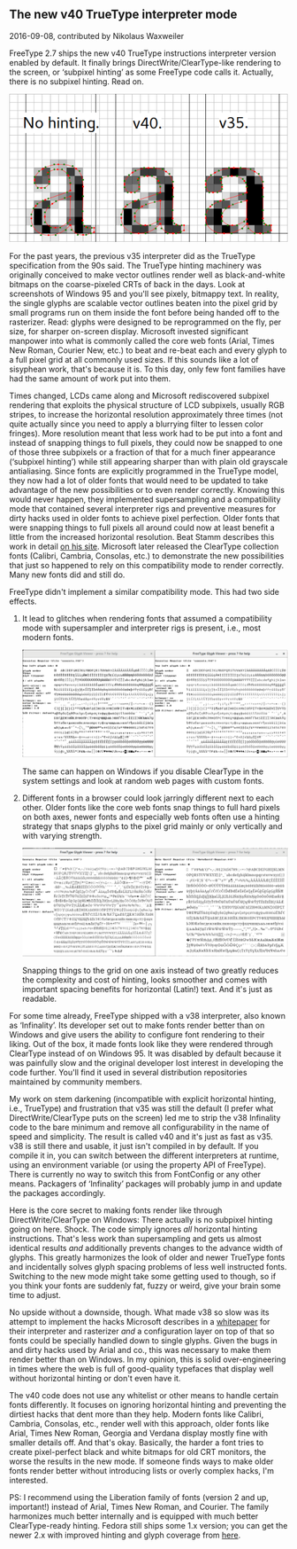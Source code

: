 ## The new v40 TrueType interpreter mode

2016-09-08, contributed by Nikolaus            Waxweiler

FreeType 2.7 ships the new v40 TrueType instructions            interpreter version enabled by default.  It finally brings            DirectWrite/ClearType-like rendering to the screen, or            ‘subpixel hinting’ as some FreeType code calls            it.  Actually, there is no subpixel hinting.  Read on.

![Demonstration and comparison of the various                        hinting modes.](freetype-27-hinting-comparison.png)

For the past years, the previous v35 interpreter did as            the TrueType specification from the 90s said.  The            TrueType hinting machinery was originally conceived to            make vector outlines render well as black-and-white            bitmaps on the coarse-pixeled CRTs of back in the days.            Look at screenshots of Windows 95 and you'll see pixely,            bitmappy text.  In reality, the single glyphs are scalable            vector outlines beaten into the pixel grid by small            programs run on them inside the font before being handed            off to the rasterizer.  Read: glyphs were designed to be            reprogrammed on the fly, per size, for sharper on-screen            display.  Microsoft invested significant manpower into            what is commonly called the core web fonts (Arial, Times            New Roman, Courier New, etc.) to beat and re-beat each and            every glyph to a full pixel grid at all commonly used            sizes.  If this sounds like a lot of sisyphean work,            that's because it is.  To this day, only few font families            have had the same amount of work put into them.

Times changed, LCDs came along and Microsoft rediscovered            subpixel rendering that exploits the physical structure of            LCD subpixels, usually RGB stripes, to increase the            horizontal resolution approximately three times (not quite            actually since you need to apply a blurrying filter to            lessen color fringes).  More resolution meant that less            work had to be put into a font and instead of snapping            things to full pixels, they could now be snapped to one of            those three subpixels or a fraction of that for a much            finer appearance (‘subpixel hinting’) while            still appearing sharper than with plain old grayscale            antialiasing.  Since fonts are explicitly programmed in            the TrueType model, they now had a lot of older fonts that            would need to be updated to take advantage of the new            possibilities or to even render correctly.  Knowing this            would never happen, they implemented supersampling and a            compatibility mode that contained several interpreter rigs            and preventive measures for dirty hacks used in older            fonts to achieve pixel perfection.  Older fonts that were            snapping things to full pixels all around could now at            least benefit a little from the increased horizontal            resolution.  Beat Stamm describes this work in detail            [on               his site](http://www.beatstamm.com/typography/RTRCh4.htm#Sec1).  Microsoft later released the ClearType            collection fonts (Calibri, Cambria, Consolas, etc.) to            demonstrate the new possibilities that just so happened            to rely on this compatibility mode to render correctly.            Many new fonts did and still do.

FreeType didn't implement a similar compatibility mode.            This had two side effects.

1. It lead to glitches when rendering fonts that assumed                a compatibility mode with supersampler and interpreter                rigs is present, i.e., most modern fonts.

   ![Hinting comparison of the Consolas font.](freetype-27-consolas-v35-v40.png)

   The same can happen on Windows if you disable                ClearType in the system settings and look at random                web pages with custom fonts.

2. Different fonts in a browser could look jarringly                different next to each other.  Older fonts like the                core web fonts snap things to full hard pixels on both                axes, newer fonts and especially web fonts often use a                hinting strategy that snaps glyphs to the pixel grid                mainly or only vertically and with varying                strength.

   ![Hinting comparison between Georgia and NotoSerif.](freetype-27-v35-v40-different-hinting.png)

   Snapping things to the grid on one axis instead of                two greatly reduces the complexity and cost of                hinting, looks smoother and comes with important                spacing benefits for horizontal (Latin!) text.  And                it's just as readable.

For some time already, FreeType shipped with a v38            interpreter, also known as ‘Infinality’.  Its            developer set out to make fonts render better than on            Windows and give users the ability to configure font            rendering to their liking.  Out of the box, it made fonts            look like they were rendered through ClearType instead of            on Windows 95.  It was disabled by default because it was            painfully slow and the original developer lost interest in            developing the code further.  You'll find it used in            several distribution repositories maintained by community            members.

My work on stem darkening (incompatible with explicit            horizontal hinting, i.e., TrueType) and frustration that            v35 was still the default (I prefer what            DirectWrite/ClearType puts on the screen) led me to strip            the v38 Infinality code to the bare minimum and remove all            configurability in the name of speed and simplicity.  The            result is called v40 and it's just as fast as v35.  v38 is            still there and usable, it just isn't compiled in by            default.  If you compile it in, you can switch between the            different interpreters at runtime, using an environment            variable (or using the property API of FreeType).  There            is currently no way to switch this from FontConfig or any            other means.  Packagers of ‘Infinality’            packages will probably jump in and update the packages            accordingly.

Here is the core secret to making fonts render like            through DirectWrite/ClearType on Windows: There actually            is no subpixel hinting going on here.  Shock.  The code            simply ignores *all* horizontal hinting            instructions.  That's less work than supersampling and            gets us almost identical results *and* additionally            prevents changes to the advance width of glyphs.  This            greatly harmonizes the look of older and newer TrueType            fonts and incidentally solves glyph spacing problems of            less well instructed fonts.  Switching to the new mode            might take some getting used to though, so if you think            your fonts are suddenly fat, fuzzy or weird, give your            brain some time to adjust.

No upside without a downside, though.  What made v38 so            slow was its attempt to implement the hacks Microsoft            describes in            a [whitepaper](https://www.microsoft.com/typography/cleartype/truetypecleartype.aspx)            for their interpreter and rasterizer *and* a            configuration layer on top of that so fonts could be            specially handled down to single glyphs.  Given the bugs            in and dirty hacks used by Arial and co., this was            necessary to make them render better than on Windows.  In            my opinion, this is solid over-engineering in times where            the web is full of good-quality typefaces that display            well without horizontal hinting or don't even have it.

The v40 code does not use any whitelist or other means to            handle certain fonts differently.  It focuses on ignoring            horizontal hinting and preventing the dirtiest hacks that            dent more than they help.  Modern fonts like Calibri,            Cambria, Consolas, etc., render well with this approach,            older fonts like Arial, Times New Roman, Georgia and            Verdana display mostly fine with smaller details off.  And            that's okay.  Basically, the harder a font tries to create            pixel-perfect black and white bitmaps for old CRT            monitors, the worse the results in the new mode.  If            someone finds ways to make older fonts render better            without introducing lists or overly complex hacks, I'm            interested.

PS: I recommend using the Liberation family of fonts            (version 2 and up, important!) instead of Arial,            Times New Roman, and Courier.  The family harmonizes much            better internally and is equipped with much better            ClearType-ready hinting.  Fedora still ships some 1.x            version; you can get the newer 2.x with improved hinting            and glyph coverage from            [here](https://fedorahosted.org/liberation-fonts).